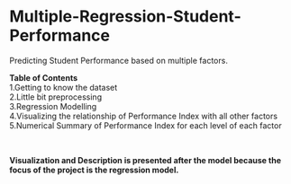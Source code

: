 # Multiple-Regression-Student-Performance
Predicting Student Performance based on multiple factors.

**Table of Contents**  
1.Getting to know the dataset  
2.Little bit preprocessing   
3.Regression Modelling  
4.Visualizing the relationship of Performance Index with all other factors  
5.Numerical Summary of Performance Index for each level of each factor  

<br>

**Visualization and Description is presented after the model because the focus of the project is the regression model.**
